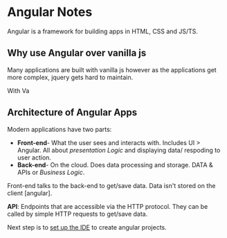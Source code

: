 # Angular Notes

Angular is a framework for building apps in HTML, CSS and JS/TS.

## Why use Angular over vanilla js
Many applications are built with vanilla js however as the applications get more complex, jquery gets hard to maintain.

With Va


## Architecture of Angular Apps

Modern applications have two parts:
- **Front-end**-  What the user sees and interacts with. Includes UI > Angular. All about _presentation Logic_ and displaying data/ respoding to user action.
- **Back-end**- On the cloud. Does data processing and storage. DATA & APIs or _Business Logic_.

Front-end talks to the back-end to get/save data. Data isn't stored on the client [angular]. 

**API**: Endpoints that are accessible via the HTTP protocol.
They can be called by simple HTTP requests to get/save data.

Next step is to [set up the IDE](/Setting%20up%20IDE.md) to create angular projects.






